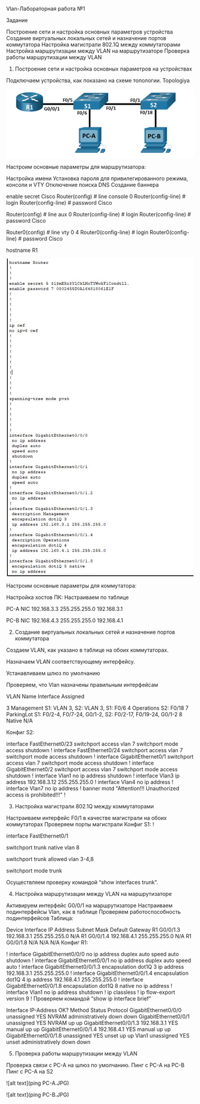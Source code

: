 Vlan-Лабораторная работа №1

Задание

Построение сети и настройка основных параметров устройства
Создание виртуальных локальных сетей и назначение портов коммутатора
Настройка магистрали 802.1Q между коммутаторами
Настройка маршрутизации между VLAN на маршрутизаторе
Проверка работы маршрутизации между VLAN

1. Построение сети и настройка основных параметров на устройствах

Подключаем устройства, как показано на схеме топологии. Topologiya


![alt text](Topologiya.png)



Настроим основные параметры для маршрутизатора:

Настройка имени
Установка пароля для привилегированного режима, консоли и VTY
Отключение поиска DNS
Создание баннера

enable secret Cisco
Router(config) # line console 0
Router(config-line) # login
Router(config-line) # password Cisco 

Router(config) # line aux 0
Router(config-line) # login
Router(config-line) # password Cisco 

Router0(config) # line vty 0 4
Router0(config-line) # login
Router0(config-line) # password Cisco 

hostname R1


![alt text](R1.JPG)


Настроим основные параметры для коммутатора:


Настройка хостов ПК: Настраиваем по таблице

PC-A    NIC 192.168.3.3 255.255.255.0   192.168.3.1

PC-B    NIC 192.168.4.3 255.255.255.0   192.168.4.1

2. Создание виртуальных локальных сетей и назначение портов коммутатора

Создаем VLAN, как указано в таблице на обоих коммутаторах.

Назначаем VLAN соответствующему интерфейсу.

Устанавливаем шлюз по умолчанию

Проверяем, что Vlan назначены правильным интерфейсам

VLAN	Name	Interface Assigned

3	Management	S1: VLAN 3, S2: VLAN 3, S1: F0/6
4	Operations	S2: F0/18
7	ParkingLot	S1: F0/2-4, F0/7-24, G0/1-2, S2: F0/2-17, F0/19-24, G0/1-2
8	Native	N/A

Конфиг S2: 

interface FastEthernet0/23
 switchport access vlan 7
 switchport mode access
 shutdown
!
interface FastEthernet0/24
 switchport access vlan 7
 switchport mode access
 shutdown
!
interface GigabitEthernet0/1
 switchport access vlan 7
 switchport mode access
 shutdown
!
interface GigabitEthernet0/2
 switchport access vlan 7
 switchport mode access
 shutdown
!
interface Vlan1
 no ip address
 shutdown
!
interface Vlan3
 ip address 192.168.3.12 255.255.255.0
!
interface Vlan4
 no ip address
!
interface Vlan7
 no ip address
!
banner motd "Attention!!! Unauthorized access is prohibited!!!"
!

3. Настройка магистрали 802.1Q между коммутаторами

Настраиваем интерфейс F0/1 в качестве магистрали на обоих коммутаторах
Проверяем порты магистрали Конфиг S1:
!

interface FastEthernet0/1

switchport trunk native vlan 8

switchport trunk allowed vlan 3-4,8

switchport mode trunk

Осуществляем проверку командой “show interfaces trunk”.

4. Настройка маршрутизации между VLAN на маршрутизаторе

Активируем интерфейс G0/0/1 на маршрутизаторе
Настраиваем подинтерфейсы Vlan, как в таблице
Проверяем работоспособность подинтерфейсов
Таблица:

Device	Interface	IP Address	Subnet Mask	Default Gateway
R1	G0/0/1.3	192.168.3.1	255.255.255.0	N/A
R1	G0/0/1.4	192.168.4.1	255.255.255.0	N/A
R1	G0/0/1.8	N/A	N/A	N/A
Конфиг R1:

!
interface GigabitEthernet0/0/0
 no ip address
 duplex auto
 speed auto
 shutdown
!
interface GigabitEthernet0/0/1
 no ip address
 duplex auto
 speed auto
!
interface GigabitEthernet0/0/1.3
 encapsulation dot1Q 3
 ip address 192.168.3.1 255.255.255.0
!
interface GigabitEthernet0/0/1.4
 encapsulation dot1Q 4
 ip address 192.168.4.1 255.255.255.0
!
interface GigabitEthernet0/0/1.8
 encapsulation dot1Q 8 native
 no ip address
!
interface Vlan1
 no ip address
 shutdown
!
ip classless
!
ip flow-export version 9
!
Проверяем командой “show ip interface brief”

Interface              IP-Address      OK? Method Status                Protocol 
GigabitEthernet0/0/0   unassigned      YES NVRAM  administratively down down 
GigabitEthernet0/0/1   unassigned      YES NVRAM  up                    up 
GigabitEthernet0/0/1.3 192.168.3.1     YES manual up                    up 
GigabitEthernet0/0/1.4 192.168.4.1     YES manual up                    up 
GigabitEthernet0/0/1.8 unassigned      YES unset  up                    up 
Vlan1                  unassigned      YES unset  administratively down down


5. Проверка работы маршрутизации между VLAN

Проверка связи с PC-A на шлюз по умолчанию.
Пинг с PC-A на PC-B
Пинг с PC-A на S2


![alt text](ping PC-A.JPG)

![alt text](ping PC-B.JPG)

